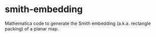 # smith-embedding
Mathematica code to generate the Smith embedding (a.k.a. rectangle packing) of a planar map.
